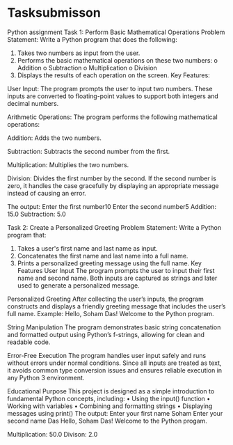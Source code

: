 # Tasksubmisson
Python assignment
Task 1: Perform Basic Mathematical Operations
Problem Statement: Write a Python program that does the following:
1.  Takes two numbers as input from the user.
2.  Performs the basic mathematical operations on these two numbers:
o	Addition
o	Subtraction
o	Multiplication
o	Division
3.  Displays the results of each operation on the screen.
Key Features:

User Input:
The program prompts the user to input two numbers. These inputs are converted to floating-point values to support both integers and decimal numbers.

Arithmetic Operations:
The program performs the following mathematical operations:

Addition: Adds the two numbers.

Subtraction: Subtracts the second number from the first.

Multiplication: Multiplies the two numbers.

Division: Divides the first number by the second. If the second number is zero, it handles the case gracefully by displaying an appropriate message instead of causing an error.

The output:
Enter the first number10
Enter the second number5
Addition: 15.0
Subtraction: 5.0


Task 2: Create a Personalized Greeting
Problem Statement: Write a Python program that:
1.  Takes a user's first name and last name as input.
2.  Concatenates the first name and last name into a full name.
3.  Prints a personalized greeting message using the full name.
Key Features
 User Input
The program prompts the user to input their first name and second name.
Both inputs are captured as strings and later used to generate a personalized message.

 Personalized Greeting
After collecting the user’s inputs, the program constructs and displays a friendly greeting message that includes the user’s full name.
Example:
Hello, Soham Das! Welcome to the Python program.

 String Manipulation
The program demonstrates basic string concatenation and formatted output using Python’s f-strings, allowing for clean and readable code.

 Error-Free Execution
The program handles user input safely and runs without errors under normal conditions.
Since all inputs are treated as text, it avoids common type conversion issues and ensures reliable execution in any Python 3 environment.

Educational Purpose
This project is designed as a simple introduction to fundamental Python concepts, including:
•	Using the input() function
•	Working with variables
•	Combining and formatting strings
•	Displaying messages using print()
The output: Enter your first name Soham
Enter your second name Das
Hello, Soham Das!  Welcome to the Python progam.


Multiplication: 50.0
Divison: 2.0
